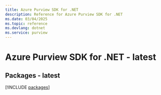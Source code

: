 ```yaml
---
title: Azure Purview SDK for .NET
description: Reference for Azure Purview SDK for .NET
ms.date: 03/04/2025
ms.topic: reference
ms.devlang: dotnet
ms.service: purview
---
```

# Azure Purview SDK for .NET - latest
## Packages - latest
[!INCLUDE [packages](purview-index.md)]
